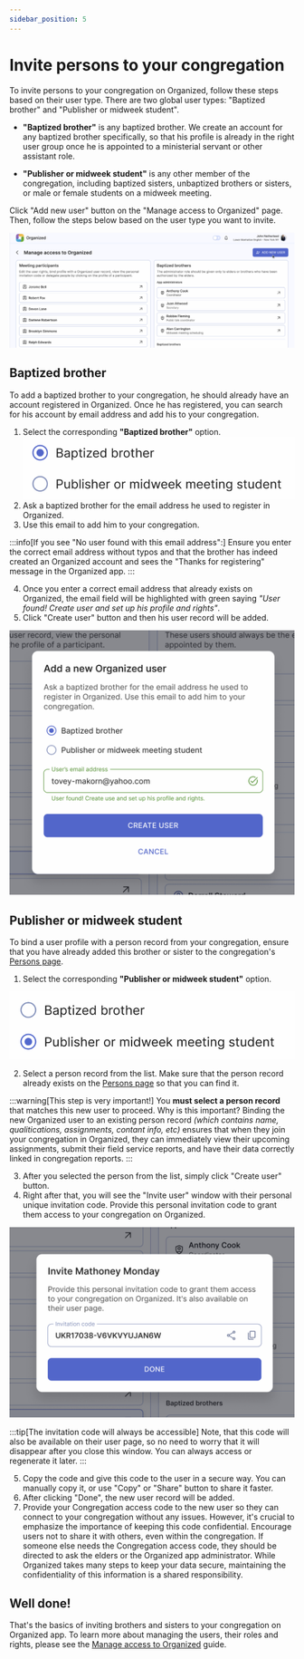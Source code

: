 ```yaml
---
sidebar_position: 5
---
```


# Invite persons to your congregation

To invite persons to your congregation on Organized, follow these steps based on their user type. There are two global user types: "Baptized brother" and "Publisher or midweek student".

- **"Baptized brother"** is any baptized brother. We create an account for any baptized brother specifically, so that his profile is already in the right user group once he is appointed to a ministerial servant or other assistant role.

- **"Publisher or midweek student"** is any other member of the congregation, including baptized sisters, unbaptized brothers or sisters, or male or female students on a midweek meeting.

Click "Add new user" button on the "Manage access to Organized" page. Then, follow the steps below based on the user type you want to invite.

![Add new user](./img/manage-access.png)

## Baptized brother

To add a baptized brother to your congregation, he should already have an account registered in Organized. Once he has registered, you can search for his account by email address and add his to your congregation.

1. Select the corresponding **"Baptized brother"** option.
![Publisher option](./img/brother-start.png)
2. Ask a baptized brother for the email address he used to register in Organized.
3. Use this email to add him to your congregation.

:::info[If you see "No user found with this email address":]
Ensure you enter the correct email address without typos and that the brother has indeed created an Organized account and sees the "Thanks for registering" message in the Organized app.
:::

4. Once you enter a correct email address that already exists on Organized, the email field will be highlighted with green saying _"User found! Create user and set up his profile and rights"_.
5. Click "Create user" button and then his user record will be added.

![Brother account found](./img/brother-found.png)

## Publisher or midweek student

To bind a user profile with a person record from your congregation, ensure that you have already added this brother or sister to the congregation's [Persons page](../how-to-use/persons/all-persons).

1. Select the corresponding **"Publisher or midweek student"** option.

![Publisher option](./img/publisher-start.png)

2. Select a person record from the list. Make sure that the person record already exists on the [Persons page](../how-to-use/persons/all-persons.md) so that you can find it. 

:::warning[This step is very important!]
You **must select a person record** that matches this new user to proceed. Why is this important? Binding the new Organized user to an existing person record *(which contains name, qualitications, assignments, contant info, etc)* ensures that when they join your congregation in Organized, they can immediately view their upcoming assignments, submit their field service reports, and have their data correctly linked in congregation reports.
:::

3. After you selected the person from the list, simply click "Create user" button.
4. Right after that, you will see the "Invite user" window with their personal unique invitation code. Provide this personal invitation code to grant them access to your congregation on Organized.

![Publisher invitation code](./img/publisher-invite-code.png)

:::tip[The invitation code will always be accessible]
Note, that this code will also be available on their user page, so no need to worry that it will disappear after you close this window. You can always access or regenerate it later.
:::

5. Copy the code and give this code to the user in a secure way. You can manually copy it, or use "Copy" or "Share" button to share it faster.
6. After clicking "Done", the new user record will be added.
7. Provide your Congregation access code to the new user so they can connect to your congregation without any issues. However, it's crucial to emphasize the importance of keeping this code confidential. Encourage users not to share it with others, even within the congregation. If someone else needs the Congregation access code, they should be directed to ask the elders or the Organized app administrator. While Organized takes many steps to keep your data secure, maintaining the confidentiality of this information is a shared responsibility.

## Well done!

That's the basics of inviting brothers and sisters to your congregation on Organized app. To learn more about managing the users, their roles and rights, please see the [Manage access to Organized](./manage-access) guide.
